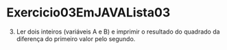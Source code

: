 # Exercicio03EmJAVALista03
3) Ler dois inteiros (variáveis A e B) e imprimir o resultado do quadrado da diferença do primeiro valor pelo segundo. 

